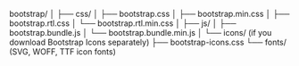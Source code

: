 bootstrap/
│
├── css/
│   ├── bootstrap.css
│   ├── bootstrap.min.css
│   ├── bootstrap.rtl.css
│   └── bootstrap.rtl.min.css
│
├── js/
│   ├── bootstrap.bundle.js
│   └── bootstrap.bundle.min.js
│
└── icons/ (if you download Bootstrap Icons separately)
    ├── bootstrap-icons.css
    └── fonts/ (SVG, WOFF, TTF icon fonts)
